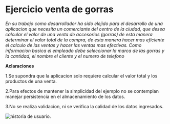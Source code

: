 # Ejercicio venta de gorras
*En su trabajo como desarrollador ha sido elejido para el desarrollo de una aplicacion que necesita un comerciante del centro de la ciudad, que desea calcular el valor de una venta de accesorios (gorras) de esta manera determinar el valor total de la compra, de esta manera hacer mas eficiente el calculo de las ventas y hacer las ventas mas efectivas.*
*Como informacion basica el empleado debe seleccionar la marca de las gorras y la cantidad, el nombre el cliente y el numero de telefono*

**Aclaraciones**

1.Se supondra que la aplicacion solo requiere calcular el valor total y los productos de una venta.

2.Para efectos de mantener la simplicidad del ejemplo no se contemplan manejar persistencia en el almacenamiento de los datos.

3.No se realiza validacion, ni se verifica la calidad de los datos ingresados.

![historia de usuario.](git/historia.PNG)

